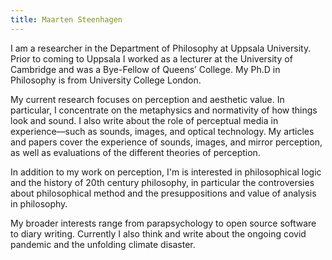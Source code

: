 ```yaml
---
title: Maarten Steenhagen
---
```

I am a researcher in the Department of Philosophy at Uppsala University. Prior to coming to Uppsala I worked as a lecturer at the University of Cambridge and was a Bye-Fellow of Queens’ College. My Ph.D in Philosophy is from University College London. 

My current research focuses on perception and aesthetic value. In particular, I concentrate on the metaphysics and normativity of how things look and sound. I also write about the role of perceptual media in experience––such as sounds, images, and optical technology. My articles and papers cover the experience of sounds, images, and mirror perception, as well as evaluations of the different theories of perception.

In addition to my work on perception, I'm is interested in philosophical logic and the history of 20th century philosophy, in particular the controversies about philosophical method and the presuppositions and value of analysis in philosophy.

My broader interests range from parapsychology to open source software to diary writing. Currently I also think and write about the ongoing covid pandemic and the unfolding climate disaster. 
